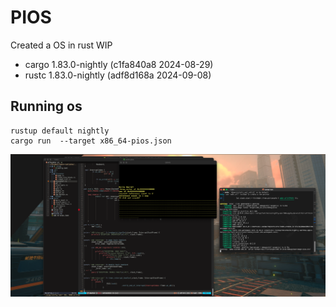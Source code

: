 # PIOS

Created a OS in rust WIP

- cargo 1.83.0-nightly (c1fa840a8 2024-08-29)
- rustc 1.83.0-nightly (adf8d168a 2024-09-08)

## Running os

```shell
rustup default nightly
cargo run  --target x86_64-pios.json
```

![Screenshto](https://raw.githubusercontent.com/piyushS3V3N/pios/master/images/1.png)

